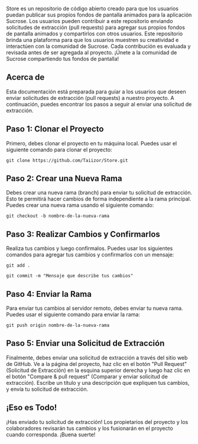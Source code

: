 <p>Store es un repositorio de código abierto creado para que los usuarios puedan publicar sus propios fondos de pantalla animados para la aplicación Sucrose. Los usuarios pueden contribuir a este repositorio enviando solicitudes de extracción (pull requests) para agregar sus propios fondos de pantalla animados y compartirlos con otros usuarios. Este repositorio brinda una plataforma para que los usuarios muestren su creatividad e interactúen con la comunidad de Sucrose. Cada contribución es evaluada y revisada antes de ser agregada al proyecto. ¡Únete a la comunidad de Sucrose compartiendo tus fondos de pantalla!</p>

<h2>Acerca de</h2>

<p>Esta documentación está preparada para guiar a los usuarios que deseen enviar solicitudes de extracción (pull requests) a nuestro proyecto. A continuación, puedes encontrar los pasos a seguir al enviar una solicitud de extracción.</p>

<h2>Paso 1: Clonar el Proyecto</h2>

<p>Primero, debes clonar el proyecto en tu máquina local. Puedes usar el siguiente comando para clonar el proyecto:</p>

<pre><code>git clone https://github.com/Taiizor/Store.git</code></pre>

<h2>Paso 2: Crear una Nueva Rama</h2>

<p>Debes crear una nueva rama (branch) para enviar tu solicitud de extracción. Esto te permitirá hacer cambios de forma independiente a la rama principal. Puedes crear una nueva rama usando el siguiente comando:</p>

<pre><code>git checkout -b nombre-de-la-nueva-rama</code></pre>

<h2>Paso 3: Realizar Cambios y Confirmarlos</h2>

<p>Realiza tus cambios y luego confírmalos. Puedes usar los siguientes comandos para agregar tus cambios y confirmarlos con un mensaje:</p>

<pre><code>git add .</code></pre>
<pre><code>git commit -m "Mensaje que describe tus cambios"</code></pre>

<h2>Paso 4: Enviar la Rama</h2>

<p>Para enviar tus cambios al servidor remoto, debes enviar tu nueva rama. Puedes usar el siguiente comando para enviar la rama:</p>

<pre><code>git push origin nombre-de-la-nueva-rama</code></pre>

<h2>Paso 5: Enviar una Solicitud de Extracción</h2>

<p>Finalmente, debes enviar una solicitud de extracción a través del sitio web de GitHub. Ve a la página del proyecto, haz clic en el botón "Pull Request" (Solicitud de Extracción) en la esquina superior derecha y luego haz clic en el botón "Compare &amp; pull request" (Comparar y enviar solicitud de extracción). Escribe un título y una descripción que expliquen tus cambios, y envía tu solicitud de extracción.</p>

<h2>¡Eso es Todo!</h2>

<p>¡Has enviado tu solicitud de extracción! Los propietarios del proyecto y los colaboradores revisarán tus cambios y los fusionarán en el proyecto cuando corresponda. ¡Buena suerte!</p>